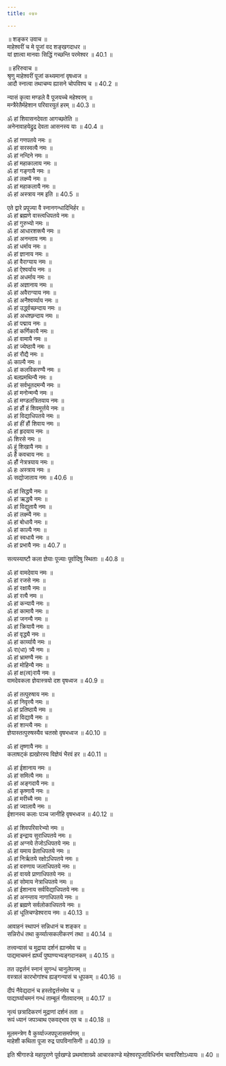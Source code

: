 ```yaml
---
title: ०४०

---
```

॥ शङ्कर उवाच ॥  
माहेश्वरीं च मे पूजां वद शङ्खगदाधर ॥  
यां ज्ञात्वा मानवाः सिद्धिं गच्छन्ति परमेश्वर ॥ 40.1 ॥  
  
॥ हरिरुवाच ॥  
श्रृणु माहेश्वरीं पूजां कथ्यमानां वृषध्वज ॥  
आदौ स्नात्वा तथाचम्य ह्यासने चोपविश्य च ॥ 40.2 ॥  
  
न्यासं कृत्वा मण्डले वै पूजयच्चे महेश्वरम् ॥  
मन्त्रैरेतैर्महेशान परिवारयुतं हरम् ॥ 40.3 ॥  
  
ॐ हां शिवासनदेवता आगच्छतेति ॥  
अनेनावाहयेद्रुद्र देवता आसनस्य याः ॥ 40.4 ॥  
  
ॐ हां गणपतये नमः ॥  
ॐ हां सरस्वत्यै नमः ॥  
ॐ हां नन्दिने नमः ॥  
ॐ हां महाकालाय नमः ॥  
ॐ हां गङ्गायै नमः ॥  
ॐ हां लक्ष्म्यै नमः ॥  
ॐ हां महाकलायै नमः ॥  
ॐ हां अस्त्राय नम इति ॥ 40.5 ॥  
  
एते द्वारे प्रपूज्या वै स्नानगन्धादिभिर्हर ॥  
ॐ हां ब्रह्मणे वास्त्वधिपतये नमः ॥  
ॐ हां गुरुभ्यो नमः ॥  
ॐ हां आधारशक्त्यै नमः ॥  
ॐ हां अनन्ताय नमः ॥  
ॐ हां धर्माय नमः ॥  
ॐ हां ज्ञानाय नमः ॥  
ॐ हां वैराग्याय नमः ॥  
ॐ हां ऐश्वर्याय नमः ॥  
ॐ हां अधर्माय नमः ॥  
ॐ हां अज्ञानाय नमः ॥  
ॐ हां अवैराग्याय नमः ॥  
ॐ हां अनैश्वर्य्याय नमः ॥  
ॐ हां उर्द्ध्वच्छन्दाय नमः ॥  
ॐ हां अधश्छन्दाय नमः ॥  
ॐ हां पद्माय नमः ॥  
ॐ हां कर्णिकायै नमः ॥  
ॐ हां वामायै नमः ॥  
ॐ हां ज्येष्ठायै नमः ॥  
ॐ हां रौद्यै नमः ॥  
ॐ काल्यै नमः ॥  
ॐ हां कलविकरण्यै नमः ॥  
ॐ बलप्रमथिन्यै नमः ॥  
ॐ हां सर्वभूतदमन्यै नमः ॥  
ॐ हां मनोन्मन्यै नमः ॥  
ॐ हां मण्डलत्रितयाय नमः ॥  
ॐ हां हौं हं शिवमूर्त्तये नमः ॥  
ॐ हां विद्याधिपतये नमः ॥  
ॐ हां हीं हौं शिवाय नमः ॥  
ॐ हां हृदयाय नमः ॥  
ॐ शिरसे नमः ॥  
ॐ हूं शिखायै नमः ॥  
ॐ हैं कवचाय नमः ॥  
ॐ हौं नेत्रत्रयाय नमः ॥  
ॐ हः अस्त्राय नमः ॥  
ॐ सद्योजाताय नमः ॥ 40.6 ॥  
  
ॐ हां सिद्ध्यै नमः ॥  
ॐ हां ऋद्ध्यै नमः ॥  
ॐ हां विद्युतायै नमः ॥  
ॐ हां लक्ष्म्यै नमः ॥  
ॐ हां बोधायै नमः ॥  
ॐ हां काल्यै नमः ॥  
ॐ हां स्वधायै नमः ॥  
ॐ हां प्रभायै नमः ॥ 40.7 ॥  
  
सत्यस्याष्टौ कला ज्ञेयाः पूज्याः पूर्वादिषु स्थिताः ॥ 40.8 ॥  
  
ॐ हां वामदेवाय नमः ॥  
ॐ हां रजसे नमः ॥  
ॐ हां रक्षायै नमः ॥  
ॐ हां रत्यै नमः ॥  
ॐ हां कन्यायै नमः ॥  
ॐ हां कामायै नमः ॥  
ॐ हां जनन्यै नमः ॥  
ॐ हां क्रियायै नमः ॥  
ॐ हां वृद्ध्यै नमः ॥  
ॐ हां कार्य्यायै नमः ॥  
ॐ रा(धा) त्र्यै नमः ॥  
ॐ हां भ्रामण्यै नमः ॥  
ॐ हां मोहिन्यै नमः ॥  
ॐ हां क्ष(त्व)रायै नमः ॥  
वामदेवकला ज्ञेयास्त्रयो दश वृषध्वज ॥ 40.9 ॥  
  
ॐ हां तत्पुरुषाय नमः ॥  
ॐ हां निवृत्त्यै नमः ॥  
ॐ हां प्रतिष्ठायै नमः ॥  
ॐ हां विद्यायै नमः ॥  
ॐ हां शान्त्यै नमः ॥  
ज्ञेयास्तत्पुरुषस्यैव चतस्रो वृषभध्वज ॥ 40.10 ॥  
  
ॐ हां तृष्णायै नमः ॥  
कलाषट्‌कं ह्यखोरस्य विज्ञेयं भैरवं हर ॥ 40.11 ॥  
  
ॐ हां ईशानाय नमः ॥  
ॐ हां समित्यै नमः ॥  
ॐ हां अङ्गदायै नमः ॥  
ॐ हां कृष्णायै नमः ॥  
ॐ हां मरीच्यै नमः ॥  
ॐ हां ज्वालायै नमः ॥  
ईशानस्य कलाः पञ्च जानीहि वृषभध्वज ॥ 40.12 ॥  
  
ॐ हां शिवपरिवारेभ्यो नमः ॥  
ॐ हां इन्द्राय सुराधिपतये नमः ॥  
ॐ हां अग्नये तेजोऽधिपतये नमः ॥  
ॐ हां यमाय प्रेताधिपतये नमः ॥  
ॐ हां निर्ऋतये रक्षोऽधिपतये नमः ॥  
ॐ हां वरुणाय जलाधिपतये नमः ॥  
ॐ हां वायवे प्राणाधिपतये नमः ॥  
ॐ हां सोमाय नेत्राधिपतये नमः ॥  
ॐ हां ईशानाय सर्वविद्याधिपतये नमः ॥  
ॐ हां अनन्ताय नागाधिपतये नमः ॥  
ॐ हां ब्रह्मणे सर्वलोकाधिपतये नमः ॥  
ॐ हां धूलिचण्डेश्वराय नमः ॥ 40.13 ॥  
  
आवाहनं स्थापनं सन्निधानं च शङ्कर ॥  
सन्निरोधं तथा कुर्य्यात्सकलीकरणं तथा ॥ 40.14 ॥  
  
तत्त्वन्यासं च मुद्राया दर्शनं ह्यानमेव च ॥  
पाद्यमाचमनं ह्यर्घ्यं पुष्पाण्यभ्यङ्गदानकम् ॥ 40.15 ॥  
  
तत उद्वर्त्तनं स्नानं सुगन्धं चानुलेपनम् ॥  
वस्त्रालं कारभोगांश्च ह्यङ्गन्यासं च धूपकम् ॥ 40.16 ॥  
  
दीपं नैवेद्यदानं च हस्तोद्वर्त्तनमेव च ॥  
पाद्यार्घ्याचमनं गन्धं ताम्बूलं गीतवादनम् ॥ 40.17 ॥  
  
नृत्यं छत्रादिकरणं मुद्राणां दर्शनं तता ॥  
रूपं ध्यानं जपञ्चाथ एकवद्भाव एव च ॥ 40.18 ॥  
  
मूलमन्त्रेण वै कुर्य्याज्जपपूजासमर्पणम् ॥  
माहेशी कथिता पूजा रुद्र पापविनासिनी ॥ 40.19 ॥  
  
इति श्रीगारुडे महापुराणे पूर्वखण्डे प्रथमांशाख्ये आचारकाण्डे महेश्वरपूजाविधिर्नाम चत्वारिंशोऽध्यायः ॥ 40 ॥